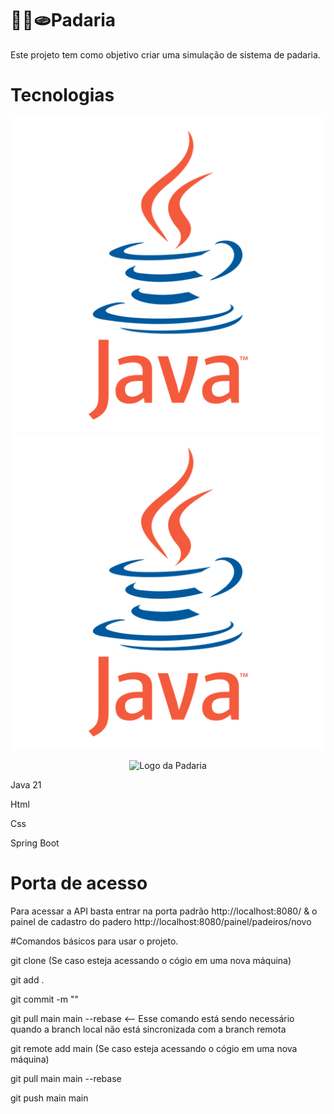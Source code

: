 # 🥐🥖🫓Padaria
Este projeto tem como objetivo criar uma simulação de sistema de padaria.

# Tecnologias

![java](./assets/logo-java.png)
<img src="./assets/logo-java.png" alt="Tela de login da aplicação" width="600">
<p align="center">
  <img src="./assets/logo.svg" alt="Logo da Padaria" width="200">
</p>
Java 21

Html

Css

Spring Boot

# Porta de acesso

Para acessar a API basta entrar na porta padrão http://localhost:8080/ & o painel de cadastro do padero http://localhost:8080/painel/padeiros/novo

#Comandos básicos para usar o projeto.

git clone (Se caso esteja acessando o cógio em uma nova máquina)

git add .

git commit -m ""

git pull main main --rebase   <-- Esse comando está sendo necessário quando a branch local não está sincronizada com a branch remota

git remote add main (Se caso esteja acessando o cógio em uma nova máquina)

git pull main main --rebase

git push main main
